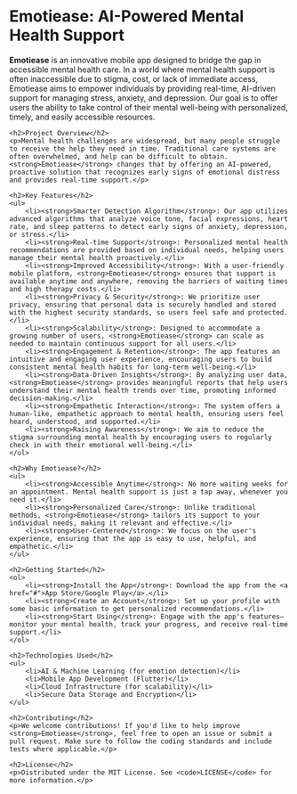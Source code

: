 <!DOCTYPE html>
<html lang="en">
<head>
    <meta charset="UTF-8">
    <meta name="viewport" content="width=device-width, initial-scale=1.0">
    <title>Emotiease: AI-Powered Mental Health Support</title>
</head>
<body>
    <h1>Emotiease: AI-Powered Mental Health Support</h1>
    <p><strong>Emotiease</strong> is an innovative mobile app designed to bridge the gap in accessible mental health care. In a world where mental health support is often inaccessible due to stigma, cost, or lack of immediate access, Emotiease aims to empower individuals by providing real-time, AI-driven support for managing stress, anxiety, and depression. Our goal is to offer users the ability to take control of their mental well-being with personalized, timely, and easily accessible resources.</p>

    <h2>Project Overview</h2>
    <p>Mental health challenges are widespread, but many people struggle to receive the help they need in time. Traditional care systems are often overwhelmed, and help can be difficult to obtain. <strong>Emotiease</strong> changes that by offering an AI-powered, proactive solution that recognizes early signs of emotional distress and provides real-time support.</p>

    <h2>Key Features</h2>
    <ul>
        <li><strong>Smarter Detection Algorithm</strong>: Our app utilizes advanced algorithms that analyze voice tone, facial expressions, heart rate, and sleep patterns to detect early signs of anxiety, depression, or stress.</li>
        <li><strong>Real-time Support</strong>: Personalized mental health recommendations are provided based on individual needs, helping users manage their mental health proactively.</li>
        <li><strong>Improved Accessibility</strong>: With a user-friendly mobile platform, <strong>Emotiease</strong> ensures that support is available anytime and anywhere, removing the barriers of waiting times and high therapy costs.</li>
        <li><strong>Privacy & Security</strong>: We prioritize user privacy, ensuring that personal data is securely handled and stored with the highest security standards, so users feel safe and protected.</li>
        <li><strong>Scalability</strong>: Designed to accommodate a growing number of users, <strong>Emotiease</strong> can scale as needed to maintain continuous support for all users.</li>
        <li><strong>Engagement & Retention</strong>: The app features an intuitive and engaging user experience, encouraging users to build consistent mental health habits for long-term well-being.</li>
        <li><strong>Data-Driven Insights</strong>: By analyzing user data, <strong>Emotiease</strong> provides meaningful reports that help users understand their mental health trends over time, promoting informed decision-making.</li>
        <li><strong>Empathetic Interaction</strong>: The system offers a human-like, empathetic approach to mental health, ensuring users feel heard, understood, and supported.</li>
        <li><strong>Raising Awareness</strong>: We aim to reduce the stigma surrounding mental health by encouraging users to regularly check in with their emotional well-being.</li>
    </ul>

    <h2>Why Emotiease?</h2>
    <ul>
        <li><strong>Accessible Anytime</strong>: No more waiting weeks for an appointment. Mental health support is just a tap away, whenever you need it.</li>
        <li><strong>Personalized Care</strong>: Unlike traditional methods, <strong>Emotiease</strong> tailors its support to your individual needs, making it relevant and effective.</li>
        <li><strong>User-Centered</strong>: We focus on the user's experience, ensuring that the app is easy to use, helpful, and empathetic.</li>
    </ul>

    <h2>Getting Started</h2>
    <ol>
        <li><strong>Install the App</strong>: Download the app from the <a href="#">App Store/Google Play</a>.</li>
        <li><strong>Create an Account</strong>: Set up your profile with some basic information to get personalized recommendations.</li>
        <li><strong>Start Using</strong>: Engage with the app's features—monitor your mental health, track your progress, and receive real-time support.</li>
    </ol>

    <h2>Technologies Used</h2>
    <ul>
        <li>AI & Machine Learning (for emotion detection)</li>
        <li>Mobile App Development (Flutter)</li>
        <li>Cloud Infrastructure (for scalability)</li>
        <li>Secure Data Storage and Encryption</li>
    </ul>

    <h2>Contributing</h2>
    <p>We welcome contributions! If you'd like to help improve <strong>Emotiease</strong>, feel free to open an issue or submit a pull request. Make sure to follow the coding standards and include tests where applicable.</p>

    <h2>License</h2>
    <p>Distributed under the MIT License. See <code>LICENSE</code> for more information.</p>
</body>
</html>
